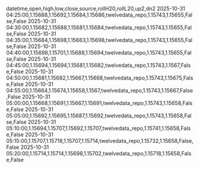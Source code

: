 datetime,open,high,low,close,source,rollH20,rollL20,up2,dn2
2025-10-31 04:25:00,1.15688,1.15692,1.15684,1.15686,twelvedata_repo,1.15743,1.15655,False,False
2025-10-31 04:30:00,1.15682,1.15688,1.15681,1.15684,twelvedata_repo,1.15743,1.15655,False,False
2025-10-31 04:35:00,1.15684,1.15698,1.15683,1.15698,twelvedata_repo,1.15743,1.15655,False,False
2025-10-31 04:40:00,1.15698,1.15701,1.15688,1.15694,twelvedata_repo,1.15743,1.15655,False,False
2025-10-31 04:45:00,1.15694,1.15694,1.15681,1.15682,twelvedata_repo,1.15743,1.1567,False,False
2025-10-31 04:50:00,1.15681,1.15682,1.15667,1.15668,twelvedata_repo,1.15743,1.15675,False,False
2025-10-31 04:55:00,1.15664,1.15674,1.15658,1.1567,twelvedata_repo,1.15743,1.15667,False,False
2025-10-31 05:00:00,1.15668,1.15691,1.15667,1.15691,twelvedata_repo,1.15743,1.15658,False,False
2025-10-31 05:05:00,1.15692,1.15695,1.15687,1.15692,twelvedata_repo,1.15743,1.15658,False,False
2025-10-31 05:10:00,1.15694,1.15707,1.15692,1.15707,twelvedata_repo,1.15741,1.15658,False,False
2025-10-31 05:15:00,1.15707,1.15718,1.15707,1.15714,twelvedata_repo,1.15732,1.15658,False,False
2025-10-31 05:20:00,1.15714,1.15714,1.15698,1.15702,twelvedata_repo,1.15718,1.15658,False,False
